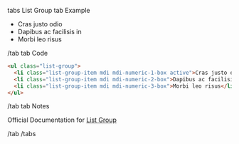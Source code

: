 tabs List Group
tab Example

<ul class="list-group">
  <li class="list-group-item mdi mdi-numeric-1-box active">Cras justo odio</li>
  <li class="list-group-item mdi mdi-numeric-2-box">Dapibus ac facilisis in</li>
  <li class="list-group-item mdi mdi-numeric-3-box">Morbi leo risus</li>
</ul>

/tab
tab Code

```html
<ul class="list-group">
  <li class="list-group-item mdi mdi-numeric-1-box active">Cras justo odio</li>
  <li class="list-group-item mdi mdi-numeric-2-box">Dapibus ac facilisis in</li>
  <li class="list-group-item mdi mdi-numeric-3-box">Morbi leo risus</li>
</ul>
```

/tab
tab Notes

Official Documentation for <a href="https://getbootstrap.com/docs/4.0/components/list-group/" target="_blank">List Group</a>

/tab
/tabs